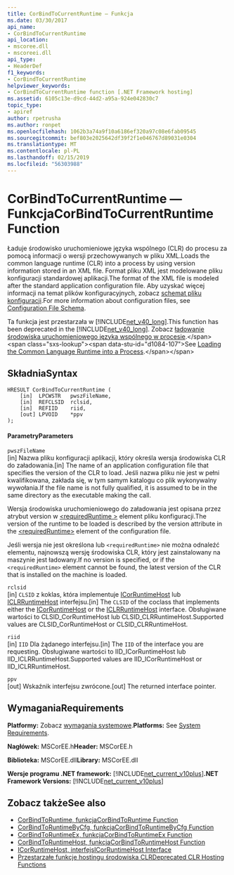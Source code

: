 ```yaml
---
title: CorBindToCurrentRuntime — Funkcja
ms.date: 03/30/2017
api_name:
- CorBindToCurrentRuntime
api_location:
- mscoree.dll
- mscoreei.dll
api_type:
- HeaderDef
f1_keywords:
- CorBindToCurrentRuntime
helpviewer_keywords:
- CorBindToCurrentRuntime function [.NET Framework hosting]
ms.assetid: 6105c13e-d9cd-44d2-a95a-924e042830c7
topic_type:
- apiref
author: rpetrusha
ms.author: ronpet
ms.openlocfilehash: 1062b3a74a9f10a6186ef320a97c08e6fab09545
ms.sourcegitcommit: bef803e2025642df39f2f1e046767d89031e0304
ms.translationtype: MT
ms.contentlocale: pl-PL
ms.lasthandoff: 02/15/2019
ms.locfileid: "56303988"
---
```

# <a name="corbindtocurrentruntime-function"></a><span data-ttu-id="d1084-102">CorBindToCurrentRuntime — Funkcja</span><span class="sxs-lookup"><span data-stu-id="d1084-102">CorBindToCurrentRuntime Function</span></span>
<span data-ttu-id="d1084-103">Ładuje środowisko uruchomieniowe języka wspólnego (CLR) do procesu za pomocą informacji o wersji przechowywanych w pliku XML.</span><span class="sxs-lookup"><span data-stu-id="d1084-103">Loads the common language runtime (CLR) into a process by using version information stored in an XML file.</span></span> <span data-ttu-id="d1084-104">Format pliku XML jest modelowane pliku konfiguracji standardowej aplikacji.</span><span class="sxs-lookup"><span data-stu-id="d1084-104">The format of the XML file is modeled after the standard application configuration file.</span></span> <span data-ttu-id="d1084-105">Aby uzyskać więcej informacji na temat plików konfiguracyjnych, zobacz [schemat pliku konfiguracji](../../../../docs/framework/configure-apps/file-schema/index.md).</span><span class="sxs-lookup"><span data-stu-id="d1084-105">For more information about configuration files, see [Configuration File Schema](../../../../docs/framework/configure-apps/file-schema/index.md).</span></span>  
  
 <span data-ttu-id="d1084-106">Ta funkcja jest przestarzała w [!INCLUDE[net_v40_long](../../../../includes/net-v40-long-md.md)].</span><span class="sxs-lookup"><span data-stu-id="d1084-106">This function has been deprecated in the [!INCLUDE[net_v40_long](../../../../includes/net-v40-long-md.md)].</span></span> <span data-ttu-id="d1084-107">Zobacz [ładowanie środowiska uruchomieniowego języka wspólnego w procesie](https://docs.microsoft.com/previous-versions/dotnet/netframework-4.0/01918c6x(v=vs.100)).</span><span class="sxs-lookup"><span data-stu-id="d1084-107">See [Loading the Common Language Runtime into a Process](https://docs.microsoft.com/previous-versions/dotnet/netframework-4.0/01918c6x(v=vs.100)).</span></span>  
  
## <a name="syntax"></a><span data-ttu-id="d1084-108">Składnia</span><span class="sxs-lookup"><span data-stu-id="d1084-108">Syntax</span></span>  
  
```  
HRESULT CorBindToCurrentRuntime (  
    [in]  LPCWSTR   pwszFileName,  
    [in]  REFCLSID  rclsid,  
    [in]  REFIID    riid,  
    [out] LPVOID    *ppv  
);  
```  
  
#### <a name="parameters"></a><span data-ttu-id="d1084-109">Parametry</span><span class="sxs-lookup"><span data-stu-id="d1084-109">Parameters</span></span>  
 `pwszFileName`  
 <span data-ttu-id="d1084-110">[in] Nazwa pliku konfiguracji aplikacji, który określa wersja środowiska CLR do załadowania.</span><span class="sxs-lookup"><span data-stu-id="d1084-110">[in] The name of an application configuration file that specifies the version of the CLR to load.</span></span> <span data-ttu-id="d1084-111">Jeśli nazwa pliku nie jest w pełni kwalifikowana, zakłada się, w tym samym katalogu co plik wykonywalny wywołania.</span><span class="sxs-lookup"><span data-stu-id="d1084-111">If the file name is not fully qualified, it is assumed to be in the same directory as the executable making the call.</span></span>  
  
 <span data-ttu-id="d1084-112">Wersja środowiska uruchomieniowego do załadowania jest opisana przez atrybut version w [ \<requiredRuntime >](../../../../docs/framework/configure-apps/file-schema/startup/requiredruntime-element.md) element pliku konfiguracji.</span><span class="sxs-lookup"><span data-stu-id="d1084-112">The version of the runtime to be loaded is described by the version attribute in the [\<requiredRuntime>](../../../../docs/framework/configure-apps/file-schema/startup/requiredruntime-element.md) element of the configuration file.</span></span>  
  
 <span data-ttu-id="d1084-113">Jeśli wersja nie jest określona lub `<requiredRuntime>` nie można odnaleźć elementu, najnowszą wersję środowiska CLR, który jest zainstalowany na maszynie jest ładowany.</span><span class="sxs-lookup"><span data-stu-id="d1084-113">If no version is specified, or if the `<requiredRuntime>` element cannot be found, the latest version of the CLR that is installed on the machine is loaded.</span></span>  
  
 `rclsid`  
 <span data-ttu-id="d1084-114">[in] `CLSID` z koklas, która implementuje [ICorRuntimeHost](../../../../docs/framework/unmanaged-api/hosting/icorruntimehost-interface.md) lub [ICLRRuntimeHost](../../../../docs/framework/unmanaged-api/hosting/iclrruntimehost-interface.md) interfejsu.</span><span class="sxs-lookup"><span data-stu-id="d1084-114">[in] The `CLSID` of the coclass that implements either the [ICorRuntimeHost](../../../../docs/framework/unmanaged-api/hosting/icorruntimehost-interface.md) or the [ICLRRuntimeHost](../../../../docs/framework/unmanaged-api/hosting/iclrruntimehost-interface.md) interface.</span></span> <span data-ttu-id="d1084-115">Obsługiwane wartości to CLSID_CorRuntimeHost lub CLSID_CLRRuntimeHost.</span><span class="sxs-lookup"><span data-stu-id="d1084-115">Supported values are CLSID_CorRuntimeHost or CLSID_CLRRuntimeHost.</span></span>  
  
 `riid`  
 <span data-ttu-id="d1084-116">[in] `IID` Dla żądanego interfejsu.</span><span class="sxs-lookup"><span data-stu-id="d1084-116">[in] The `IID` of the interface you are requesting.</span></span> <span data-ttu-id="d1084-117">Obsługiwane wartości to IID_ICorRuntimeHost lub IID_ICLRRuntimeHost.</span><span class="sxs-lookup"><span data-stu-id="d1084-117">Supported values are IID_ICorRuntimeHost or IID_ICLRRuntimeHost.</span></span>  
  
 `ppv`  
 <span data-ttu-id="d1084-118">[out] Wskaźnik interfejsu zwrócone.</span><span class="sxs-lookup"><span data-stu-id="d1084-118">[out] The returned interface pointer.</span></span>  
  
## <a name="requirements"></a><span data-ttu-id="d1084-119">Wymagania</span><span class="sxs-lookup"><span data-stu-id="d1084-119">Requirements</span></span>  
 <span data-ttu-id="d1084-120">**Platformy:** Zobacz [wymagania systemowe](../../../../docs/framework/get-started/system-requirements.md).</span><span class="sxs-lookup"><span data-stu-id="d1084-120">**Platforms:** See [System Requirements](../../../../docs/framework/get-started/system-requirements.md).</span></span>  
  
 <span data-ttu-id="d1084-121">**Nagłówek:** MSCorEE.h</span><span class="sxs-lookup"><span data-stu-id="d1084-121">**Header:** MSCorEE.h</span></span>  
  
 <span data-ttu-id="d1084-122">**Biblioteka:** MSCorEE.dll</span><span class="sxs-lookup"><span data-stu-id="d1084-122">**Library:** MSCorEE.dll</span></span>  
  
 <span data-ttu-id="d1084-123">**Wersje programu .NET framework:** [!INCLUDE[net_current_v10plus](../../../../includes/net-current-v10plus-md.md)]</span><span class="sxs-lookup"><span data-stu-id="d1084-123">**.NET Framework Versions:** [!INCLUDE[net_current_v10plus](../../../../includes/net-current-v10plus-md.md)]</span></span>  
  
## <a name="see-also"></a><span data-ttu-id="d1084-124">Zobacz także</span><span class="sxs-lookup"><span data-stu-id="d1084-124">See also</span></span>
- [<span data-ttu-id="d1084-125">CorBindToRuntime, funkcja</span><span class="sxs-lookup"><span data-stu-id="d1084-125">CorBindToRuntime Function</span></span>](../../../../docs/framework/unmanaged-api/hosting/corbindtoruntime-function.md)
- [<span data-ttu-id="d1084-126">CorBindToRuntimeByCfg, funkcja</span><span class="sxs-lookup"><span data-stu-id="d1084-126">CorBindToRuntimeByCfg Function</span></span>](../../../../docs/framework/unmanaged-api/hosting/corbindtoruntimebycfg-function.md)
- [<span data-ttu-id="d1084-127">CorBindToRuntimeEx, funkcja</span><span class="sxs-lookup"><span data-stu-id="d1084-127">CorBindToRuntimeEx Function</span></span>](../../../../docs/framework/unmanaged-api/hosting/corbindtoruntimeex-function.md)
- [<span data-ttu-id="d1084-128">CorBindToRuntimeHost, funkcja</span><span class="sxs-lookup"><span data-stu-id="d1084-128">CorBindToRuntimeHost Function</span></span>](../../../../docs/framework/unmanaged-api/hosting/corbindtoruntimehost-function.md)
- [<span data-ttu-id="d1084-129">ICorRuntimeHost, interfejs</span><span class="sxs-lookup"><span data-stu-id="d1084-129">ICorRuntimeHost Interface</span></span>](../../../../docs/framework/unmanaged-api/hosting/icorruntimehost-interface.md)
- [<span data-ttu-id="d1084-130">Przestarzałe funkcje hostingu środowiska CLR</span><span class="sxs-lookup"><span data-stu-id="d1084-130">Deprecated CLR Hosting Functions</span></span>](../../../../docs/framework/unmanaged-api/hosting/deprecated-clr-hosting-functions.md)

